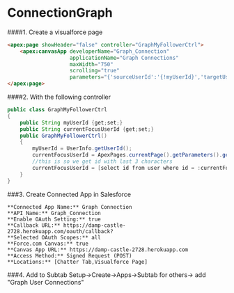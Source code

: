 ConnectionGraph
===============

####1. Create a visualforce page
```html
<apex:page showHeader="false" controller="GraphMyFollowerCtrl">
    <apex:canvasApp developerName="Graph_Connection" 
    				applicationName="Graph Connections" 
    				maxWidth="750" 
    				scrolling="true"
    				parameters="{'sourceUserId':'{!myUserId}','targetUserId':'{!currentFocusUserId}'}"/>
</apex:page>
```

####2. With the following controller
```java
public class GraphMyFollowerCtrl
{
    public String myUserId {get;set;}
    public String currentFocusUserId {get;set;}
    public GraphMyFollowerCtrl()
    {
        myUserId = UserInfo.getUserId();
        currentFocusUserId = ApexPages.currentPage().getParameters().get('sfdc.userId');
        //this is so we get id with last 3 characters
        currentFocusUserId = [select id from user where id = :currentFocusUserId limit 1].id;
    }
}
```

###3. Create Connected App in Salesforce
```
**Connected App Name:** Graph Connection
**API Name:** Graph_Connection
**Enable OAuth Setting:** true
**Callback URL:** https://damp-castle-2728.herokuapp.com/oauth/callback?
**Selected OAuth Scopes:** all
**Force.com Canvas:** true
**Canvas App URL:** https://damp-castle-2728.herokuapp.com
**Access Method:** Signed Request (POST)
**Locations:** [Chatter Tab,Visualforce Page]
```

###4. Add to Subtab
Setup->Create->Apps->Subtab for others-> add "Graph User Connections"
